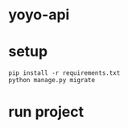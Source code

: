 # yoyo-api

# setup

```
pip install -r requirements.txt
python manage.py migrate

```

# run project

```python manage.py runserver

```

